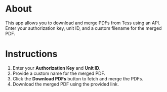 # About
This app allows you to download and merge PDFs from Tess using an API. Enter your authorization key, unit ID, and a custom filename for the merged PDF.

# Instructions
1. Enter your **Authorization Key** and **Unit ID**.
2. Provide a custom name for the merged PDF.
3. Click the **Download PDFs** button to fetch and merge the PDFs.
4. Download the merged PDF using the provided link.
